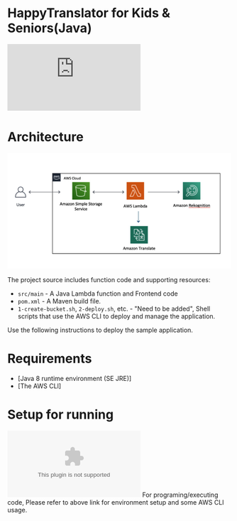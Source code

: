 # HappyTranslator for Kids & Seniors(Java)

![HappyTranslator WebSite](https://transite2.s3-us-west-2.amazonaws.com/transite.html)

# Architecture
![Architecture](/Hapue.png)

The project source includes function code and supporting resources:

- `src/main` - A Java Lambda function and Frontend code
- `pom.xml` - A Maven build file.
- `1-create-bucket.sh`, `2-deploy.sh`, etc. - "Need to be added", Shell scripts that use the AWS CLI to deploy and manage the application.

Use the following instructions to deploy the sample application.

# Requirements
- [Java 8 runtime environment (SE JRE)]
- [The AWS CLI]

# Setup for running
![InitialJournal](/InitialJournal.docx)
For programing/executing code,
Please refer to above link for environment setup and some AWS CLI usage.
